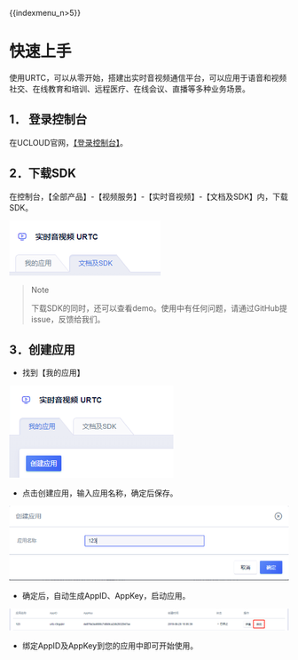 {{indexmenu_n>5}}

# 快速上手

使用URTC，可以从零开始，搭建出实时音视频通信平台，可以应用于语音和视频社交、在线教育和培训、远程医疗、在线会议、直播等多种业务场景。  

## 1． 登录控制台  

在UCLOUD官网，[【登录控制台】](https://passport.ucloud.cn/?service=https://console.ucloud.cn/#login)。  

## 2．下载SDK  

在控制台，【全部产品】-【视频服务】-【实时音视频】-【文档及SDK】内，下载SDK。  

![](/images/download_SDK.png) 

> Note
> 
> 下载SDK的同时，还可以查看demo。使用中有任何问题，请通过GitHub提issue，反馈给我们。

## 3．创建应用

 - 找到【我的应用】  

![](/images/creat_app.png) 

 - 点击创建应用，输入应用名称，确定后保存。  
 
![](/images/creat_app_2.png) 

 - 确定后，自动生成AppID、AppKey，启动应用。  
 
![](/images/app_go.png) 

 - 绑定AppID及AppKey到您的应用中即可开始使用。
